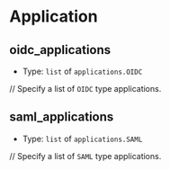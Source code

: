 
Application
===========



oidc_applications
-----------------

- Type: `list` of `applications.OIDC` 

// Specify a list of `OIDC` type applications.



saml_applications
-----------------

- Type: `list` of `applications.SAML` 

// Specify a list of `SAML` type applications.